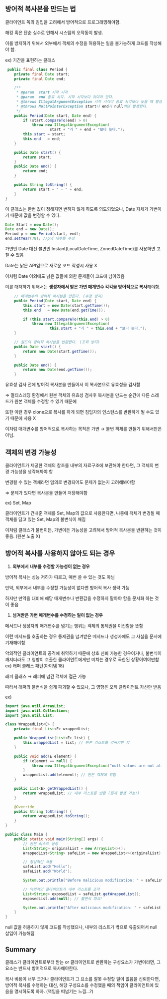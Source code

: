 ## 방어적 복사본을 만드는 법

클라이언트 쪽의 침입을 고려해서 방어적으로 프로그래밍해야함.

해킹 혹은 단순 실수로 인해서 시스템의 오작동이 발생.

이를 방지하기 위해서 외부에서 객체의 수정을 허용하는 일을 불가능하게 코드를 작성해야 함.

ex) 기간을 표현하는 클래스

```java
 public final class Period {
    private final Date start;
    private final Date end;

    /**
     * @param  start 시작 시각
     * @param  end 종료 시각. 시작 시각보다 뒤여야 한다.
     * @throws IllegalArgumentException 시작 시각이 종료 시각보다 늦을 때 발생한다.
     * @throws NullPointerException start나 end가 null이면 발생한다.
     */
    public Period(Date start, Date end) {
        if (start.compareTo(end) > 0)
            throw new IllegalArgumentException(
                    start + "가 " + end + "보다 늦다.");
        this.start = start;
        this.end   = end;
    }

    public Date start() {
        return start;
    }
    public Date end() {
        return end;
    }

    public String toString() {
        return start + " - " + end;
    }
}
```

이 클래스는 한번 값이 정해지면 변하지 않게 하도록 의도되었으나, Date 자체가 가변이기 때문에 값을 변경할 수 있다.

```java
Date Start = new Date();
Date end = new Date();
Period p = new Period(start, end);
end.setYear(78); //p의 내부를 수정
```

가변인 Date 대신 불변인 Instant(LocalDateTime, ZonedDateTime)를 사용하면 고칠 수 있음

Date는 낡은 API임으로 새로운 코드 작성시 사용 X

이처럼 Date 이외에도 낡은 값들에 의한 문제들이 코드에 남아있음

이를 대처하기 위해서는 **생성자에서 받은 가변 매개변수 각각을 방어적으로 복사**해야함. 

```java
    // 매개변수의 방어적 복사본을 만든다. (수정 방지)
    public Period(Date start, Date end) {
        this.start = new Date(start.getTime());
        this.end   = new Date(end.getTime());

        if (this.start.compareTo(this.end) > 0)
            throw new IllegalArgumentException(
                    this.start + "가 " + this.end + "보다 늦다.");
    }

    // 필드의 방어적 복사본을 반환한다. (조회 방지)
    public Date start() {
        return new Date(start.getTime());
    }

    public Date end() {
        return new Date(end.getTime());
    }
```

유효성 검사 전에 방어적 복사본을 만들어서 이 복사본으로 유효성을 검사함

⇒ 멀티스레딩 환경에서 원본 객체의 유효성 검사후 복사본을 만드는 순간에 다른 스레드가 원본 객체를 수정할 수 있기 때문에

또한 이런 경우 clone으로 복사를 하게 되면 침입자의 인스턴스를 반환하게 될 수도 있기 때문에 사용 X

이처럼 매개변수를 방어적으로 복사하는 목적은 가변 → 불변 객체를 만들기 위해서만은 아님.

## 객체의 변경 가능성

클라이언트가 제공한 객체의 참조를 내부의 자료구조에 보관해야 한다면, 그 객체의 변경 가능성을 생각해봐야 함

변경될 수 있는 객체라면 임의로 변경되어도 문제가 없는지 고려해봐야함

⇒ 문제가 있다면 복사본을 만들어 저장해야함

ex) Set, Map

클라이언트가 건내준 객체를 Set, Map의 값으로 사용한다면, 나중에 객체가 변경될 때 객체를 담고 있는 Set, Map의 불변식이 깨짐

이처럼 클래스가 불변이든, 가변이든 가능성을 고려해서 방어적 복사본을 반환하는 것이 좋음. (원본 노출 X)

## 방어적 복사를 사용하지 않아도 되는 경우

1. **외부에서 내부를 수정할 가능성이 없는 경우**

방어적 복사는 성능 저하가 따르고, 매번 쓸 수 있는 것도 아님

만약, 외부에서 내부를 수정할 가능성이 없다면 방어적 복사 생략 가능

하지만 만약을 대비해 해당 매개변수나 반환값을 수정하지 말아야 함을 문서화 하는 것이 좋음

1. **넘겨받은 가변 매개변수를 수정하는 일이 없는 경우**

메서드나 생성자의 매개변수를 넘기는 행위는 객체의 통제권을 이전함을 뜻함

이런 메서드를 호출하는 경우 통제권을 넘겨받은 메서드나 생성자에도 그 사실을 문서에 기재해야함

악의적인 클라이언트의 공격에 취약하기 때문에 상호 신뢰 가능한 경우이거나, 불변식이 깨지더라도 그 영향이 호출한 클라이언트에게만 미치는 경우로 국한된 상황이여야만함 ex) 래퍼 클래스 패턴(아이템 18)

래퍼 클래스 → 래퍼에 넘긴 객체에 접근 가능

따라서 래퍼의 불변식을 쉽게 파괴할 수 있으나, 그 영향은 오직 클라이언트 자신만 받음

ex)

```java
import java.util.ArrayList;
import java.util.Collections;
import java.util.List;

class WrappedList<E> {
    private final List<E> wrappedList;

    public WrappedList(List<E> list) {
        this.wrappedList = list; // 원본 리스트를 감싸기만 함
    }

    public void add(E element) {
        if (element == null) {
            throw new IllegalArgumentException("null values are not allowed");
        }
        wrappedList.add(element); // 원본 객체에 위임
    }

    public List<E> getWrappedList() {
        return wrappedList; // 내부 리스트를 반환 (문제 발생 가능!)
    }

    @Override
    public String toString() {
        return wrappedList.toString();
    }
}

public class Main {
    public static void main(String[] args) {
        // 원본 리스트 생성
        List<String> originalList = new ArrayList<>();
        WrappedList<String> safeList = new WrappedList<>(originalList);

        // 정상적인 사용
        safeList.add("Hello");
        safeList.add("World");

        System.out.println("Before malicious modification: " + safeList);

        // 악의적인 클라이언트가 내부 리스트를 조작
        List<String> exposedList = safeList.getWrappedList();
        exposedList.add(null); // 불변식 파괴!

        System.out.println("After malicious modification: " + safeList);
    }
}

```

null 값을 허용하지 않게 코드를 작성했으나, 내부의 리스트가 밖으로 유출되어서 null 삽입이 가능해짐

## Summary

클래스가 클라이언트로부터 받는 or 클라이언트로 반환하는 구성요소가 가변이라면, 그 요소는 반드시 방어적으로 복사해야한다.

복사 비용이 너무 크거나 클라이언트가 그 요소를 잘못 수정할 일이 없음을 신뢰한다면, 방어적 복사를 수행하는 대신, 해당 구성요소를 수정했을 때의 책임이 클라이언트에 있음을 명시하도록 하자. (책임을 떠넘기는 느낌…?)
